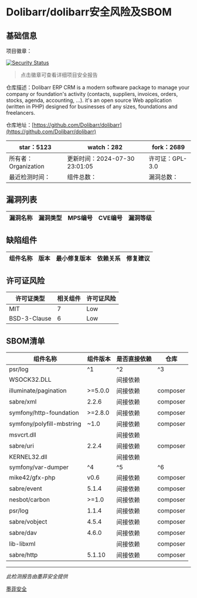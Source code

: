 # Dolibarr/dolibarr安全风险及SBOM

## 基础信息

项目徽章：

[![Security Status](https://www.murphysec.com/platform3/v31/badge/1818362072603701248.svg)](https://www.murphysec.com/console/report/1692966901520420864/1818362072603701248)

> 点击徽章可查看详细项目安全报告

仓库描述：Dolibarr ERP CRM is a modern software package to manage your company or foundation's activity (contacts, suppliers, invoices, orders, stocks, agenda, accounting, ...). it's an open source Web application (written in PHP) designed for businesses of any sizes, foundations and freelancers.

仓库地址：[https://github.com/Dolibarr/dolibarr](https://github.com/Dolibarr/dolibarr)

| star：5123 | watch：282 | fork：2689 |
| ----------- | -------------- | ------------ |
| 所有者：Organization | 更新时间：2024-07-30 23:01:05 | 许可证：GPL-3.0 |
| 最近检测时间： | 组件总数： | 漏洞总数： |




## 漏洞列表

| 漏洞名称 | 漏洞类型 | MPS编号 | CVE编号 | 漏洞等级 |
| ------- | ------ | ------- | ------ | ----- |





## 缺陷组件

| 组件名称 | 版本 | 最小修复版本 | 依赖关系 | 修复建议 |
| -------- | ---- | ------------ | -------- | -------- |





## 许可证风险

| 许可证类型 | 相关组件 | 许可证风险 |
| ---------- | -------- | ---------- |
|MIT|7|Low|
|BSD-3-Clause|6|Low|




## SBOM清单

| 组件名称 | 组件版本 | 是否直接依赖 | 仓库 |
| -------- | -------- | ------------ | ---- |
|psr/log|^1|^2|^3|间接依赖|composer|
|WSOCK32.DLL||间接依赖||
|illuminate/pagination|>=5.0.0|间接依赖|composer|
|sabre/xml|2.2.6|间接依赖|composer|
|symfony/http-foundation|>=2.8.0|间接依赖|composer|
|symfony/polyfill-mbstring|~1.0|间接依赖|composer|
|msvcrt.dll||间接依赖||
|sabre/uri|2.2.4|间接依赖|composer|
|KERNEL32.dll||间接依赖||
|symfony/var-dumper|^4|^5|^6|间接依赖|composer|
|mike42/gfx-php|v0.6|间接依赖|composer|
|sabre/event|5.1.4|间接依赖|composer|
|nesbot/carbon|>=1.0|间接依赖|composer|
|psr/log|1.1.4|间接依赖|composer|
|sabre/vobject|4.5.4|间接依赖|composer|
|sabre/dav|4.6.0|间接依赖|composer|
|lib-libxml||间接依赖|composer|
|sabre/http|5.1.10|间接依赖|composer|


------

*此检测报告由墨菲安全提供*

[墨菲安全](www.murphysec.com)